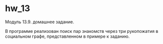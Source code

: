 # hw_13
Модуль 13.9. домашнее задание.

В программе реализован поиск пар знакомств через три рукопожатия в социальном графе, представленном в примере к заданию.
